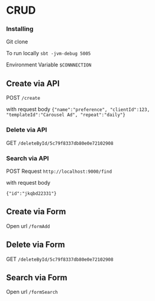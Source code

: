 #  CRUD

### Installing

Git clone

To run locally `sbt -jvm-debug 5005`

Environment Variable `$CONNNECTION`



## Create via API

POST `/create`

with request body
`{"name":"preference", "clientId":123, "templateId":"Carousel Ad", "repeat":"daily"}`


### Delete via API

GET `/deleteById/5c79f8337db80e0e72102908`





### Search via API
POST Request `http://localhost:9000/find`

with request body

`{"id":"jkqbd22331"}`


## Create via Form

Open url `/formAdd`
## Delete via Form

GET `/deleteById/5c79f8337db80e0e72102908`


## Search via Form
Open url `/formSearch`

